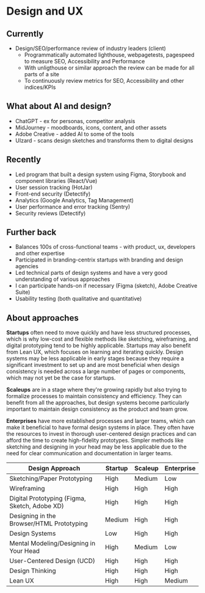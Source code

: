 # Design and UX

## Currently

- Design/SEO/performance review of industry leaders (client)
  - Programmatically automated lighthouse, webpagetests, pagespeed to measure SEO, Accessibility and Performance
  - With unligthouse or similar approach the review can be made for all parts of a site
  - To continuously review metrics for SEO, Accessibility and other indices/KPIs

## What about AI and design?

- ChatGPT - ex for personas, competitor analysis
- MidJourney - moodboards, icons, content, and other assets
- Adobe Creative - added AI to some of the tools
- UIzard - scans design sketches and transforms them to digital designs

## Recently

- Led program that built a design system using Figma, Storybook and component libraries (React/Vue)
- User session tracking (HotJar)
- Front-end security (Detectify)
- Analytics (Google Analytics, Tag Management)
- User performance and error tracking (Sentry)
- Security reviews (Detectify)

## Further back

- Balances 100s of cross-functional teams - with product, ux, developers and other expertise
- Participated in branding-centrix startups with branding and design agencies
- Led technical parts of design systems and have a very good understanding of various approaches
- I can participate hands-on if necessary (Figma (sketch), Adobe Creative Suite)
- Usability testing (both qualitative and quantitative)

## About approaches

**Startups** often need to move quickly and have less structured processes, which is why low-cost and flexible methods like sketching, wireframing, and digital prototyping tend to be highly applicable. Startups may also benefit from Lean UX, which focuses on learning and iterating quickly. Design systems may be less applicable in early stages because they require a significant investment to set up and are most beneficial when design consistency is needed across a large number of pages or components, which may not yet be the case for startups.

**Scaleups** are in a stage where they're growing rapidly but also trying to formalize processes to maintain consistency and efficiency. They can benefit from all the approaches, but design systems become particularly important to maintain design consistency as the product and team grow.

**Enterprises** have more established processes and larger teams, which can make it beneficial to have formal design systems in place. They often have the resources to invest in thorough user-centered design practices and can afford the time to create high-fidelity prototypes. Simpler methods like sketching and designing in your head may be less applicable due to the need for clear communication and documentation in larger teams.

| **Design Approach**                           | **Startup** | **Scaleup** | **Enterprise** |
| --------------------------------------------- | ----------- | ----------- | -------------- |
| Sketching/Paper Prototyping                   | High        | Medium      | Low            |
| Wireframing                                   | High        | High        | High           |
| Digital Prototyping (Figma, Sketch, Adobe XD) | High        | High        | High           |
| Designing in the Browser/HTML Prototyping     | Medium      | High        | High           |
| Design Systems                                | Low         | High        | High           |
| Mental Modeling/Designing in Your Head        | High        | Medium      | Low            |
| User-Centered Design (UCD)                    | High        | High        | High           |
| Design Thinking                               | High        | High        | High           |
| Lean UX                                       | High        | High        | Medium         |
